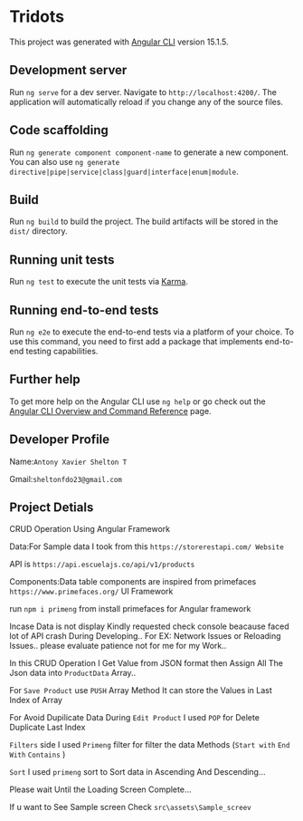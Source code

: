 # Tridots

This project was generated with [Angular CLI](https://github.com/angular/angular-cli) version 15.1.5.

## Development server

Run `ng serve` for a dev server. Navigate to `http://localhost:4200/`. The application will automatically reload if you change any of the source files.

## Code scaffolding

Run `ng generate component component-name` to generate a new component. You can also use `ng generate directive|pipe|service|class|guard|interface|enum|module`.

## Build

Run `ng build` to build the project. The build artifacts will be stored in the `dist/` directory.

## Running unit tests

Run `ng test` to execute the unit tests via [Karma](https://karma-runner.github.io).

## Running end-to-end tests

Run `ng e2e` to execute the end-to-end tests via a platform of your choice. To use this command, you need to first add a package that implements end-to-end testing capabilities.

## Further help

To get more help on the Angular CLI use `ng help` or go check out the [Angular CLI Overview and Command Reference](https://angular.io/cli) page.


## Developer Profile

Name:`Antony Xavier Shelton T`

Gmail:`sheltonfdo23@gmail.com`

## Project Detials 

CRUD Operation Using Angular Framework

Data:For Sample data I took from this `https://storerestapi.com/ Website` 

API is `https://api.escuelajs.co/api/v1/products`

Components:Data table components are inspired from primefaces `https://www.primefaces.org/` UI Framework 

run `npm i primeng` from install primefaces for Angular framework

Incase Data is not display Kindly requested check console beacause faced lot of API crash During Developing..
For EX: Network Issues or Reloading Issues..
please evaluate patience not for me for my Work..

In this CRUD Operation I Get Value from JSON format then Assign All The Json data into `ProductData` Array..

For `Save Product` use `PUSH` Array Method It can store the Values in Last Index of Array 

For Avoid Dupilicate Data  During `Edit Product` I used `POP` for Delete Duplicate Last Index 

`Filters` side  I used `Primeng` filter for filter the data Methods (`Start with` `End With` `Contains` ) 

`Sort` I used `primeng` sort to Sort data in Ascending And Descending...

Please wait Until the Loading Screen Complete...

If u want to See Sample screen Check `src\assets\Sample_screev`